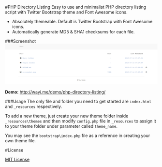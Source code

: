 #PHP Directory Listing
Easy to use and minimalist PHP directory listing script
with Twitter Bootstrap theme and Font Awesome icons.

* Absolutely themeable. Default is Twitter Bootstrap with Font Awesome icons.
* Automatically generate MD5 & SHA1 checksums for each file.

###Screenshot
![Screenshot](screenshot.png)

**Demo:** http://wayi.me/demo/php-directory-listing/

###Usage
The only file and folder you need to get started are `index.html` and `_resources` respectively.

To add a new theme, just create your new theme folder inside `_resources\themes` and then modify `config.php` file in `_resources` to assign it to your theme folder under parameter called `theme_name`.

You may see the `bootstrap\index.php` file as a reference in creating your own theme file.

#License

[MIT License](http://heiswayi.github.io/mit-license)